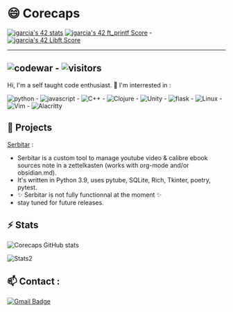 # 😄 Corecaps
[![jgarcia's 42 stats](https://badge42.vercel.app/api/v2/cl43b31uz001609lf8iuxb19y/stats?cursusId=21&coalitionId=48)](https://github.com/JaeSeoKim/badge42)
[![jgarcia's 42 ft_printf Score](https://badge42.vercel.app/api/v2/cl43b31uz001609lf8iuxb19y/project/2602559)](https://github.com/JaeSeoKim/badge42) - [![jgarcia's 42 Libft Score](https://badge42.vercel.app/api/v2/cl43b31uz001609lf8iuxb19y/project/2580839)](https://github.com/JaeSeoKim/badge42)

---
 ![codewar](https://www.codewars.com/users/corecaps/badges/small) - ![visitors](https://visitor-badge.laobi.icu/badge?page_id=corecaps.github.profile.views)
---
Hi,
I'm a self taught code enthusiast.
🌱 I'm interrested in :


![python](https://img.shields.io/badge/Python-FFD43B?style=for-the-badge&logo=python&logoColor=darkgreen) - ![javascript](https://img.shields.io/badge/JavaScript-323330?style=for-the-badge&logo=javascript&logoColor=F7DF1E) - ![C++](https://img.shields.io/badge/C%2B%2B-00599C?style=for-the-badge&logo=c%2B%2B&logoColor=white) - ![Clojure](https://img.shields.io/badge/Clojure-5881D8?style=for-the-badge&logo=clojure&logoColor=white) - ![Unity](https://img.shields.io/badge/Unity-100000?style=for-the-badge&logo=unity&logoColor=white) - ![flask](https://img.shields.io/badge/Flask-000000?style=for-the-badge&logo=flask&logoColor=white) - ![Linux](https://img.shields.io/badge/Linux-FCC624?style=for-the-badge&logo=linux&logoColor=black) - ![Vim](https://img.shields.io/badge/VIM-%2311AB00.svg?&style=for-the-badge&logo=vim&logoColor=white) - ![Alacritty](https://img.shields.io/badge/alacritty-F46D01?style=for-the-badge&logo=alacritty&logoColor=white)


## 🔭 Projects 

[Serbitar](https://github.com/corecaps/serbitar) : 
  * Serbitar is a custom tool to manage youtube video & calibre ebook sources note in a zettelkasten (works with org-mode and/or obsidian.md). 
  * It's written in Python 3.9, uses pytube, SQLite, Rich, Tkinter, poetry, pytest. 
  * ✨ Serbitar is not fully functionnal at the moment ✨
  * stay tuned for future releases. 

## ⚡ Stats
![Corecaps GitHub stats](https://github-readme-stats.vercel.app/api?username=corecaps&show_icons=true&theme=dracula)


![Stats2](https://github-readme-stats.vercel.app/api/top-langs/?username=corecaps)

## 📫 Contact :
[![Gmail Badge](https://img.shields.io/badge/-corecaps@gmail.com-c14438?style=flat-square&logo=Gmail&logoColor=white&link=mailto:corecaps@gmail.com)](mailto:corecaps@gmail.com)
